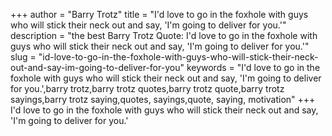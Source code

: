+++
author = "Barry Trotz"
title = "I'd love to go in the foxhole with guys who will stick their neck out and say, 'I'm going to deliver for you.'"
description = "the best Barry Trotz Quote: I'd love to go in the foxhole with guys who will stick their neck out and say, 'I'm going to deliver for you.'"
slug = "id-love-to-go-in-the-foxhole-with-guys-who-will-stick-their-neck-out-and-say-im-going-to-deliver-for-you"
keywords = "I'd love to go in the foxhole with guys who will stick their neck out and say, 'I'm going to deliver for you.',barry trotz,barry trotz quotes,barry trotz quote,barry trotz sayings,barry trotz saying,quotes, sayings,quote, saying, motivation"
+++
I'd love to go in the foxhole with guys who will stick their neck out and say, 'I'm going to deliver for you.'
